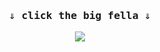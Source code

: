 <h3 align="center"><samp>⇓ click the big fella ⇓</samp></h3>
<p align="center">
  <a href="https://goon.haus"><img src="https://b.catgirlsare.sexy/9nYV.gif"></a>
</p>

[//]: # (i like polar bears)
